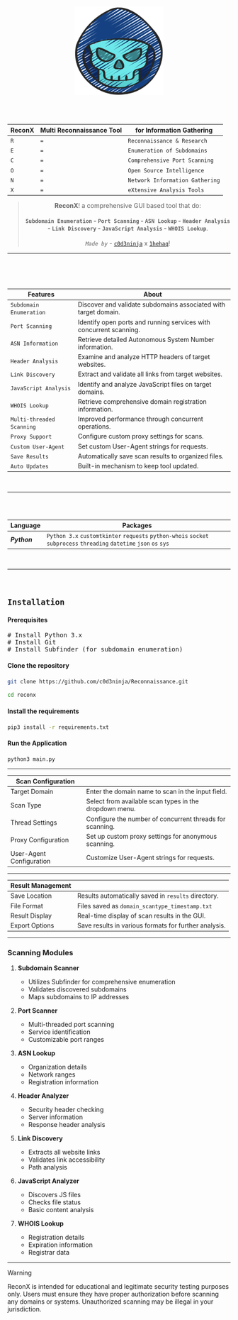 <div align="center">
   <a href="https://github.com/c0d3ninja/reconx"><img src="https://github.com/1hehaq/reconx/blob/main/reconx/icons/logo.png" width="200" height="200" align="center"/></a>
</div>

<br>
<br>
<br>

<div align="center">
   
|ReconX|Multi Reconnaissance Tool|for Information Gathering|
|----------------|--------------|-------------|
| `R`| `=`| `Reconnaissance & Research`|
| `E`| `=`| `Enumeration of Subdomains`|
| `C`| `=`| `Comprehensive Port Scanning`|
| `O`| `=`| `Open Source Intelligence`|
| `N`| `=`| `Network Information Gathering`|
| `X`| `=`| `eXtensive Analysis Tools`|

> **ReconX**! a comprehensive GUI based tool that do: <br><br> **`Subdomain Enumeration` - `Port Scanning` - `ASN Lookup` - `Header Analysis` - `Link Discovery` - `JavaScript Analysis` - `WHOIS Lookup`**. <br><br> *`Made by`* - [`c0d3ninja`](https://github.com/c0d3ninja) x [`1hehaq`](https://github.com/1hehaq)!

</div>

<hr>

<br>
<br>
<br>

<div align="center">
  
| Features                          | About                                                                       |
|-----------------------------------|-----------------------------------------------------------------------------|
| `Subdomain Enumeration`           | Discover and validate subdomains associated with target domain.             |
| `Port Scanning`                   | Identify open ports and running services with concurrent scanning.          |
| `ASN Information`                 | Retrieve detailed Autonomous System Number information.                      |
| `Header Analysis`                 | Examine and analyze HTTP headers of target websites.                        |
| `Link Discovery`                  | Extract and validate all links from target websites.                        |
| `JavaScript Analysis`             | Identify and analyze JavaScript files on target domains.                    |
| `WHOIS Lookup`                    | Retrieve comprehensive domain registration information.                      |
| `Multi-threaded Scanning`         | Improved performance through concurrent operations.                         |
| `Proxy Support`                   | Configure custom proxy settings for scans.                                  |
| `Custom User-Agent`               | Set custom User-Agent strings for requests.                                 |
| `Save Results`                    | Automatically save scan results to organized files.                         |
| `Auto Updates`                    | Built-in mechanism to keep tool updated.                                    |

</div>

<br>
<hr>
<br>
<br>

| Language                          | Packages                                                                    |
|-----------------------------------|-----------------------------------------------------------------------------|
| ***Python***| `Python 3.x` `customtkinter` `requests` `python-whois` `socket` `subprocess` `threading` `datetime` `json` `os` `sys`|

<br>
<hr>
<br>

## `Installation`

#### Prerequisites
<pre>
# Install Python 3.x
# Install Git
# Install Subfinder (for subdomain enumeration)
</pre>

#### Clone the repository
```bash
git clone https://github.com/c0d3ninja/Reconnaissance.git
```
```bash
cd reconx
```

#### Install the requirements
```bash
pip3 install -r requirements.txt
```

#### Run the Application
```bash
python3 main.py
```

----

| Scan Configuration        |                                                                                         |
|---------------------------|-----------------------------------------------------------------------------------------|
| Target Domain             | Enter the domain name to scan in the input field.                                       |
| Scan Type                 | Select from available scan types in the dropdown menu.                                  |
| Thread Settings           | Configure the number of concurrent threads for scanning.                                |
| Proxy Configuration       | Set up custom proxy settings for anonymous scanning.                                    |
| User-Agent Configuration  | Customize User-Agent strings for requests.                                             |

----

| Result Management          |                                                                                         |
|---------------------------|-----------------------------------------------------------------------------------------|
| Save Location             | Results automatically saved in `results` directory.                                      |
| File Format               | Files saved as `domain_scantype_timestamp.txt`                                          |
| Result Display            | Real-time display of scan results in the GUI.                                           |
| Export Options            | Save results in various formats for further analysis.                                   |

----

### Scanning Modules

1. **Subdomain Scanner**
   - Utilizes Subfinder for comprehensive enumeration
   - Validates discovered subdomains
   - Maps subdomains to IP addresses

2. **Port Scanner**
   - Multi-threaded port scanning
   - Service identification
   - Customizable port ranges

3. **ASN Lookup**
   - Organization details
   - Network ranges
   - Registration information

4. **Header Analyzer**
   - Security header checking
   - Server information
   - Response header analysis

5. **Link Discovery**
   - Extracts all website links
   - Validates link accessibility
   - Path analysis

6. **JavaScript Analyzer**
   - Discovers JS files
   - Checks file status
   - Basic content analysis

7. **WHOIS Lookup**
   - Registration details
   - Expiration information
   - Registrar data

<hr>

> [!WARNING]  
> ReconX is intended for educational and legitimate security testing purposes only. Users must ensure they have proper authorization before scanning any domains or systems. Unauthorized scanning may be illegal in your jurisdiction.
